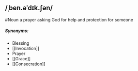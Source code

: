## /ˌben.əˈdɪk.ʃən/
#Noun 
a prayer asking God for help and protection for someone  

##### Synonyms:
- Blessing
- [[Invocation]]
- Prayer
- [[Grace]]
- [[Consecration]]
